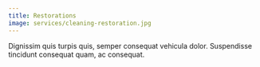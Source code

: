 ```yaml
---
title: Restorations
image: services/cleaning-restoration.jpg
---
```


Dignissim quis turpis quis, semper consequat vehicula dolor. Suspendisse tincidunt consequat quam, ac consequat.